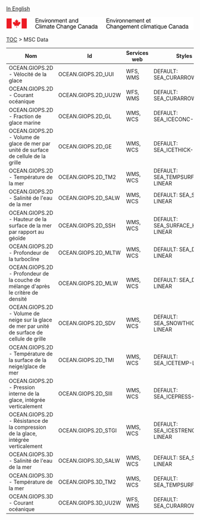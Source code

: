 [In English](geomet-giops_en.md)

![ECCC logo](../../img_eccc-logo.png)

[TOC](../geomet-giops_fr.md) > MSC Data


Nom                                                                                            | Id                  | Services web | Styles                            
-----------------------------------------------------------------------------------------------|---------------------|--------------|-----------------------------------
OCEAN.GIOPS.2D - Vélocité de la glace                                                          | OCEAN.GIOPS.2D_UUI  | WFS, WMS     | DEFAULT: SEA_CURARROW             
OCEAN.GIOPS.2D - Courant océanique                                                             | OCEAN.GIOPS.2D_UU2W | WFS, WMS     | DEFAULT: SEA_CURARROW             
OCEAN.GIOPS.2D - Fraction de glace marine                                                      | OCEAN.GIOPS.2D_GL   | WMS, WCS     | DEFAULT: SEA_ICECONC-LINEAR       
OCEAN.GIOPS.2D - Volume de glace de mer par unité de surface de cellule de la grille           | OCEAN.GIOPS.2D_GE   | WMS, WCS     | DEFAULT: SEA_ICETHICK-LINEAR      
OCEAN.GIOPS.2D - Température de la mer                                                         | OCEAN.GIOPS.2D_TM2  | WMS, WCS     | DEFAULT: SEA_TEMPSURF-LINEAR      
OCEAN.GIOPS.2D - Salinité de l'eau de la mer                                                   | OCEAN.GIOPS.2D_SALW | WMS, WCS     | DEFAULT: SEA_SALT-LINEAR          
OCEAN.GIOPS.2D - Hauteur de la surface de la mer par rapport au géoïde                         | OCEAN.GIOPS.2D_SSH  | WMS, WCS     | DEFAULT: SEA_SURFACE_HEIGHT-LINEAR
OCEAN.GIOPS.2D - Profondeur de la turbocline                                                   | OCEAN.GIOPS.2D_MLTW | WMS, WCS     | DEFAULT: SEA_DEPTH-LINEAR         
OCEAN.GIOPS.2D - Profondeur de la couche de mélange d'après le critère de densité              | OCEAN.GIOPS.2D_MLW  | WMS, WCS     | DEFAULT: SEA_DEPTH-LINEAR         
OCEAN.GIOPS.2D - Volume de neige sur la glace de mer par unité de surface de cellule de grille | OCEAN.GIOPS.2D_SDV  | WMS, WCS     | DEFAULT: SEA_SNOWTHICK-LINEAR     
OCEAN.GIOPS.2D - Température de la surface de la neige/glace de mer                            | OCEAN.GIOPS.2D_TMI  | WMS, WCS     | DEFAULT: SEA_ICETEMP-LINEAR       
OCEAN.GIOPS.2D - Pression interne de la glace, intégrée verticalement                          | OCEAN.GIOPS.2D_SIII | WMS, WCS     | DEFAULT: SEA_ICEPRESS-LINEAR      
OCEAN.GIOPS.2D - Résistance de la compression de la glace, intégrée verticalement              | OCEAN.GIOPS.2D_STGI | WMS, WCS     | DEFAULT: SEA_ICESTRENGTH-LINEAR   
OCEAN.GIOPS.3D - Salinité de l'eau de la mer                                                   | OCEAN.GIOPS.3D_SALW | WMS, WCS     | DEFAULT: SEA_SALT-LINEAR          
OCEAN.GIOPS.3D - Température de la mer                                                         | OCEAN.GIOPS.3D_TM2  | WMS, WCS     | DEFAULT: SEA_TEMPSURF             
OCEAN.GIOPS.3D - Courant océanique                                                             | OCEAN.GIOPS.3D_UU2W | WFS, WMS     | DEFAULT: SEA_CURARROW             

